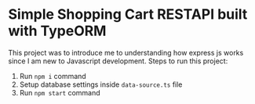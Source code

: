 # Simple Shopping Cart RESTAPI built with TypeORM
This project was to introduce me to understanding how express js works since I am new to Javascript development. 
Steps to run this project:

1. Run `npm i` command
2. Setup database settings inside `data-source.ts` file
3. Run `npm start` command

